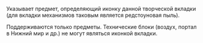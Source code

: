 Указывает предмет, определяющий иконку данной творческой вкладки (для вкладки механизмов таковым является редстоуновая пыль).

Поддерживаются только предметы. Технические блоки (воздух, портал в Нижний мир и др.) не могут являться иконкой вкладки.